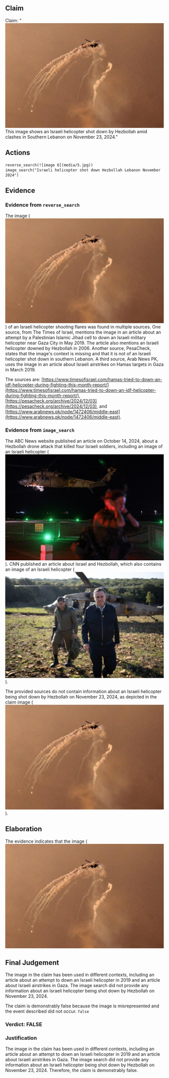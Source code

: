 ## Claim
Claim: "![image 6](media/5.jpg) This image shows an Israeli helicopter shot down by Hezbollah amid clashes in Southern Lebanon on November 23, 2024."

## Actions
```
reverse_search(![image 6](media/5.jpg))
image_search("Israeli helicopter shot down Hezbollah Lebanon November 2024")
```

## Evidence
### Evidence from `reverse_search`
The image (![image 6](media/5.jpg)) of an Israeli helicopter shooting flares was found in multiple sources. One source, from The Times of Israel, mentions the image in an article about an attempt by a Palestinian Islamic Jihad cell to down an Israeli military helicopter near Gaza City in May 2019. The article also mentions an Israeli helicopter downed by Hezbollah in 2006. Another source, PesaCheck, states that the image's context is missing and that it is not of an Israeli helicopter shot down in southern Lebanon. A third source, Arab News PK, uses the image in an article about Israeli airstrikes on Hamas targets in Gaza in March 2019.

The sources are: [https://www.timesofisrael.com/hamas-tried-to-down-an-idf-helicopter-during-fighting-this-month-report/](https://www.timesofisrael.com/hamas-tried-to-down-an-idf-helicopter-during-fighting-this-month-report/), [https://pesacheck.org/archive/2024/12/03](https://pesacheck.org/archive/2024/12/03), and [https://www.arabnews.pk/node/1472406/middle-east](https://www.arabnews.pk/node/1472406/middle-east).


### Evidence from `image_search`
The ABC News website published an article on October 14, 2024, about a Hezbollah drone attack that killed four Israeli soldiers, including an image of an Israeli helicopter (![image 14049](media/2025-09-01_08-57-1756717054-661899.jpg)). CNN published an article about Israel and Hezbollah, which also contains an image of an Israeli helicopter (![image 14050](media/2025-09-01_08-57-1756717055-305706.jpg)).

The provided sources do not contain information about an Israeli helicopter being shot down by Hezbollah on November 23, 2024, as depicted in the claim image (![image 6](media/5.jpg)).


## Elaboration
The evidence indicates that the image (![image 6](media/5.jpg)

## Final Judgement
The image in the claim has been used in different contexts, including an article about an attempt to down an Israeli helicopter in 2019 and an article about Israeli airstrikes in Gaza. The image search did not provide any information about an Israeli helicopter being shot down by Hezbollah on November 23, 2024.

The claim is demonstrably false because the image is misrepresented and the event described did not occur. `false`

### Verdict: FALSE

### Justification
The image in the claim has been used in different contexts, including an article about an attempt to down an Israeli helicopter in 2019 and an article about Israeli airstrikes in Gaza. The image search did not provide any information about an Israeli helicopter being shot down by Hezbollah on November 23, 2024. Therefore, the claim is demonstrably false.
